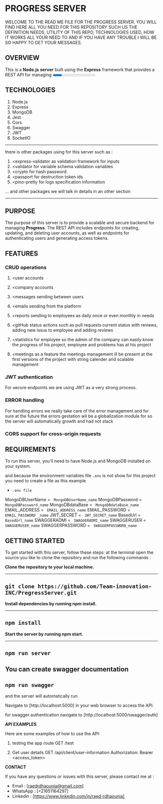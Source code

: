 # PROGRESS SERVER #

WELCOME TO THE READ ME FILE FOR THE PROGRESS SERVER.
YOU WILL FIND HERE ALL YOU NEED FOR THIS REPOSITORY SUCH US THE DEFINITION NEEDS, UTILITY OF THIS REPO, TECHNOLOGIES USED, HOW IT WORKS ALL YOUR NEED TO AND IF YOU HAVE ANY TROUBLE I WILL BE SO HAPPY TO GET YOUR MESSAGES.

## OVERVIEW

This is a **Node.js** **server** built using the **Express** framework that provides a REST API for managing <Progress app>. The server uses MongoDB as the database and includes JWT authentication to secure endpoints that require authorization.

## TECHNOLOGIES

1. Node.js
2. Express
3. MongoDB
4. Jest
5. Cors
6. Swagger
7. JWT
8. SocketIO
---
there is other packages using for this server such as :

01. <express-validator as validation framework for inputs
02. <validator for variable schema validation variables
03. <crypto for hash password
04. <passport for destruction token ids
05. <pino-pretty for logs specification information

... and other packages we will talk in details in an other section

---
## PURPOSE

The purpose of this server is to provide a scalable and secure backend for managing **Progress**. The REST API includes endpoints for creating, updating, and deleting user accounts, as well as endpoints for authenticating users and generating access tokens.

## FEATURES

### CRUD operations

1. <user accounts

2. <company accounts

3. <messages sending between users

4. <emails sending from the platform

5. <reports sending to employees as daily once or even monthly in needs

6. <gitHub status actions such as pull requests current status with reviews, adding new issus to employee and adding reviews

7. <statistics for employee so the admin of the company can easily know the progress of his project, employee and problems has at his project

8. <meetings as a feature the meetings management ill be present at the first versions of the project with string calender and scalable management

### JWT authentication ###

For secure endpoints we are using JWT as a very strong process.

### ERROR handling ###

For handling errors we really take care of the error management and for sure at the future the errors gestation wil be a globalization module for so the server will automatically growth and had not stack

### CORS support for cross-origin requests ###

## REQUIREMENTS

To run this server, you'll need to have Node.js and MongoDB installed on your system.

and because the environment variables file ```.env``` is not show for this project you need to create a file as this example 

- ```.env file ``` 

MongoDBUserName = ``` MongoDBUserName_name``` <create a mongodb atlas and get username>
MongoDBPassword = ``` MongoDBPassword_name``` <create a mongodb atlas and get password>
MongoDBdataBase = ``` MongoDBdataBase_name``` <create a mongodb atlas and get put your database name>
EMAIL_ADDRESS   = ``` EMAIL_ADDRESS_name``` <create a outlook email and get email address>
EMAIL_PASSWORD  = ``` EMAIL_PASSWORD _name``` <create a outlook email and get email password>
JWT_SECRET      = ``` JWT_SECRET_name```  <create a secret code that will describe the identity of your transform token>
BasedUrl        = ``` BasedUrl_name```  <deploy a server  and get the based url for so you can get access for>
SWAGGERADMI     = ``` SWAGGERADMI_name```  <create a token for swagger admin so you can download the swagger json file using the browser>
SWAGGERUSER     = ``` SWAGGERUSER_name```  <create a swagger username so can access to swagger documentation>
SWAGGERPASSWORD = ``` SWAGGERPASSWORD_name``` <create a swagger password so can access to swagger documentation>

## GETTING STARTED
To get started with this server, follow these steps:
at the terminal open the source you like to clone the repository and run the following commands :

**Clone the repository to your local machine.**

--- 
```git clone https://github.com/Team-innovation-INC/PregressServer.git```
---
**Install dependencies by running npm install.**

--- 
```npm install```
---

**Start the server by running npm start.**

--- 
```npm run server```
---

**You can create swagger documentation**
--- 
```npm run swagger```
---
and the server will automatically run

Navigate to [http://localhost:5000] in your web browser to access the API.

for swagger authentication  navigate to [http://localhost:5000/swagger/auth] 

**API EXAMPLES**

Here are some examples of how to use the API:

1. testing the app route 
GET /test

2. Get user details
GET /api/client/user-information
Authorization: Bearer <access_token>

**CONTACT**

If you have any questions or issues with this server, please contact me at :
- Email    : [raedrdhaounia@gmail.com]
- WhatsApp : [+21651164297]
- Linkedin : [https://www.linkedin.com/in/raed-rdhaounia]
